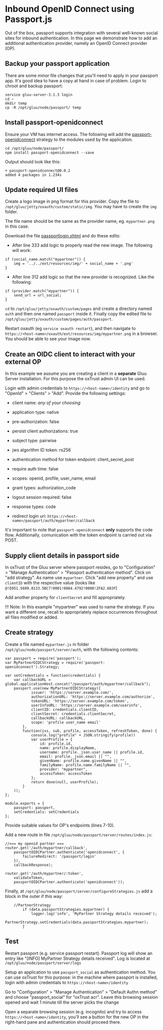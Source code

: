 # Inbound OpenID Connect using Passport.js

Out of the box, passport supports integration with several well-known social sites for inbound authentication. In this page we demonstrate how to add an additional authentication provider, namely an OpenID Connect provider (OP).

## Backup your passport application

There are some minor file changes that you'll need to apply in your passport app. It's good idea to have a copy at hand in case of problem. Login to chroot and backup passport:

```
service gluu-server-3.1.3 login
cd ~ 
mkdir temp
cp -R /opt/gluu/node/passport/ temp
``` 

## Install passport-openidconnect

Ensure your VM has internet access. The following will add the [passport-openidconnect](https://github.com/jaredhanson/passport-openidconnect) strategy to the modules used by the application.

```
cd /opt/gluu/node/passport/
npm install passport-openidconnect --save
```

Output should look like this:
```
+ passport-openidconnect@0.0.2
added 4 packages in 1.234s
```

## Update required UI files

Create a logo image in png format for this provider. Copy the file to `/opt/gluu/jetty/oxauth/custom/static/img`. You may have to create the `img` folder. 

The file name should be the same as the provider name, eg. `mypartner.png` in this case.

Download the file [passportlogin.xhtml](https://github.com/GluuFederation/oxAuth/raw/version_3.1.3/Server/src/main/webapp/auth/passport/passportlogin.xhtml) and do these edits:

- After line 333 add logic to properly read the new image. The following will work:

```
if (social_name.match("mypartner")) {
	img = '../../ext/resources/img/' + social_name + '.png'
}
```

- After line 312 add logic so that the new provider is recognized. Like the following:

```
if (provider.match("mypartner")) {
	send_url = url_social;
}
```

`cd` to `/opt/gluu/jetty/oxauth/custom/pages` and create a directory named `auth` and then one named `passport` inside it. 
Finally copy the edited file to `/opt/gluu/jetty/oxauth/custom/pages/auth/passport`.

Restart oxauth (eg `service oxauth restart`), and then navigate to `https://<host-name>/oxauth/ext/resources/img/mypartner.png` in a browser. You should be able to see your image now.

## Create an OIDC client to interact with your external OP

In this example we assume you are creating a client in a **separate** Gluu Server installation. For this purpose the oxTrust admin UI can be used. 

Login with admin credentials to `https://<host-name>/identity` and go to "OpenId" > "Clients" > "Add". Provide the following settings:

- client name: *any of your choosing*

- application type: native

- pre-authorization: false

- persist client authorizations: true

- subject type: pairwise

- jws algorithm ID token: rs256

- authentication method for token endpoint: client_secret_post

- require auth time: false

- scopes: openid, profile, user_name, email

- grant types: authorization_code

- logout session required: false

- response types: code

- redirect login uri: `https://<host-name>/passport/auth/mypartner/callback` 


It's important to note that `passport-openidconnect` **only** supports the code flow. Additionally, comunication with the token endpoint is carried out via POST.

## Supply client details in passport side

In oxTrust of the Gluu server where passport resides, go to "Configuration" >  "Manage Authentication" > "Passport authentication method". Click on "add strategy". As name use `mypartner`. Click "add new property" and use `clientID` with the respective value (looks like `@!E051.5609.8133.5BC7!0001!0884.4792!0008!2FA2.683F`)

Add another property for `clientSecret` and fill appropriately.


!!! Note:
    In this example "mypartner" was used to name the strategy. If you want a different one, recall to appropriately replace occurrences throughout all files modified or added.
    
## Create strategy

Create a file named `mypartner.js` in folder `/opt/gluu/node/passport/server/auth`, with the following contents:

```
var passport = require('passport');
var MyPartnerOIDCStrategy = require('passport-openidconnect').Strategy;

var setCredentials = function(credentials) {
    var callbackURL = global.applicationHost.concat("/passport/auth/mypartner/callback");
    passport.use(new MyPartnerOIDCStrategy({
			issuer: 'https://server.example.com/',
			authorizationURL: 'https://server.example.com/authorize',
			tokenURL: 'https://server.example.com/token',
			userInfoURL: 'https://server.example.com/userinfo',
			clientID: credentials.clientID,
			clientSecret: credentials.clientSecret,
			callbackURL: callbackURL,
			scope: 'profile user_name email'
        },
        function(iss, sub, profile, accessToken, refreshToken, done) {
			console.log("profile" + JSON.stringify(profile))
            var userProfile = {
                id: profile.id,
                name: profile.displayName,
                username: profile._json.user_name || profile.id,
                email: profile._json.email || "",
                givenName: profile.name.givenName || "",
                familyName: profile.name.familyName || "",
                provider: "mypartner",
                accessToken: accessToken
            };
            return done(null, userProfile);
        }
    ));
};

module.exports = {
    passport: passport,
    setCredentials: setCredentials
};

```

Provide suitable values for OP's endpoints (lines 7-10).

Add a new route in file `/opt/gluu/node/passport/server/routes/index.js`:

```
//=== my openid partner ===
router.get('/auth/mypartner/callback',
    passportOIDCPartner.authenticate('openidconnect', {
        failureRedirect: '/passport/login'
    }),
    callbackResponse);

router.get('/auth/mypartner/:token',
    validateToken,
    passportOIDCPartner.authenticate('openidconnect'));
```

Finally, at `/opt/gluu/node/passport/server/configureStrategies.js` add a block in the outer if this way:

```
	//PartnerStrategy
        if (data.passportStrategies.mypartner) {
            logger.log('info', 'MyPartner Strategy details received');
            PartnerStrategy.setCredentials(data.passportStrategies.mypartner);
        }
```        

## Test

Restart passport (e.g. service passport restart). Passport log will show an entry like "[INFO] MyPartner Strategy details received". Log is located at `/opt/gluu/node/passport/server/logs` 

Setup an application to use `passport_social` as authentication method. You can use oxTrust for this purpose: in the machine where passport is installed, login with admin credentials to `https://<host-name>/identity` 

Go to "Configuration" >  "Manage Authentication" > "Default Authn method" and choose "passport_social" for "oxTrust acr". Leave this browsing session opened and wait 1 minute till the server picks the change

Open a separate browsing session (e.g. incognito) and try to access `https://<host-name>/identity`, you'll see a button for the new OP in the right-hand pane and authentication should proceed there.
